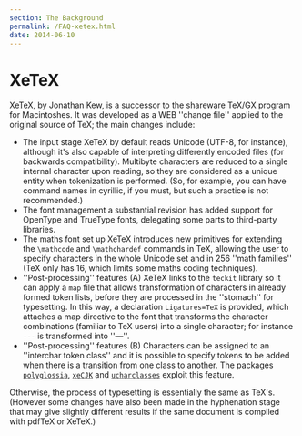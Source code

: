 ```yaml
---
section: The Background
permalink: /FAQ-xetex.html
date: 2014-06-10
---
```


# XeTeX

[XeTeX](http://scripts.sil.org/xetex), by Jonathan Kew, is a
successor to the shareware TeX/GX program for Macintoshes.  It was
developed as a WEB ''change file'' applied to the original source
of TeX; the main changes include:

- The input stage XeTeX by default reads Unicode (UTF-8, for
  instance), although it's also capable of interpreting differently
  encoded files (for backwards compatibility).  Multibyte characters
  are reduced to a single internal character upon reading, so they are
  considered as a unique entity when tokenization is performed.  (So,
  for example, you can have command names in cyrillic, if you must,
  but such a practice is not recommended.)
- The font management a substantial revision has added support
  for OpenType and TrueType fonts, delegating some parts to
  third-party libraries.
- The maths font set up XeTeX introduces new primitives for
  extending the `\mathcode` and `\mathchardef` commands in TeX,
  allowing the user to specify characters in the whole Unicode set and
  in 256 ''math families'' (TeX only has 16, which limits some maths
  coding techniques).
- ''Post-processing'' features (A) XeTeX links to the
  `teckit` library so it can apply a `map` file
  that allows transformation of characters in already formed token
  lists, before they are processed in the ''stomach'' for typesetting.
  In this way, a declaration `Ligatures=TeX` is provided,
  which attaches a map directive to the font that transforms the
  character combinations (familiar to TeX users) into a single
  character; for instance `---` is transformed into
  ''&mdash;''.
- ''Post-processing'' features (B) Characters can be assigned to
  an ''interchar token class'' and it is possible to specify tokens to
  be added when there is a transition from one class to another.  The
  packages [`polyglossia`](https://ctan.org/pkg/polyglossia), [`xeCJK`](https://ctan.org/pkg/xeCJK) and
  [`ucharclasses`](https://ctan.org/pkg/ucharclasses) exploit this feature.

Otherwise, the process of typesetting is essentially the same as
TeX's.  (However some changes have also been made in the
hyphenation stage that may give slightly different results if the same
document is compiled with pdfTeX or XeTeX.)

